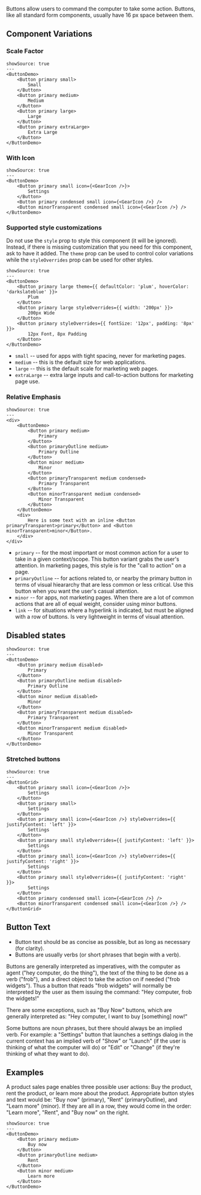 Buttons allow users to command the computer to take some action. Buttons, like all standard form components, usually have 16 px space between them.

## Component Variations

### Scale Factor

```react
showSource: true
---
<ButtonDemo>
	<Button primary small>
		Small
	</Button>
	<Button primary medium>
		Medium
	</Button>
	<Button primary large>
		Large
	</Button>
	<Button primary extraLarge>
		Extra Large
	</Button>
</ButtonDemo>
```

### With Icon
```react
showSource: true
---
<ButtonDemo>
	<Button primary small icon={<GearIcon />}>
		Settings
	</Button>
	<Button primary condensed small icon={<GearIcon />} />
	<Button minorTransparent condensed small icon={<GearIcon />} />
</ButtonDemo>
```

### Supported style customizations
Do not use the `style` prop to style this component (it will be ignored). Instead, if there is missing customization that you need for this component, ask to have it added. The `theme` prop can be used to control color variations while the `styleOverrides` prop can be used for other styles.

```react
showSource: true
---
<ButtonDemo>
	<Button primary large theme={{ defaultColor: 'plum', hoverColor: 'darkslateblue' }}>
		Plum
	</Button>
	<Button primary large styleOverrides={{ width: '200px' }}>
		200px Wide
	</Button>
	<Button primary styleOverrides={{ fontSize: '12px', padding: '8px' }}>
		12px Font, 8px Padding
	</Button>
</ButtonDemo>
```


* `small` -- used for apps with tight spacing, never for marketing pages.
* `medium` -- this is the default size for web applications.
* `large` -- this is the default scale for marketing web pages.
* `extraLarge` -- extra large inputs and call-to-action buttons for marketing page use.

### Relative Emphasis


```react
showSource: true
---
<div>
	<ButtonDemo>
		<Button primary medium>
			Primary
		</Button>
		<Button primaryOutline medium>
			Primary Outline
		</Button>
		<Button minor medium>
			Minor
		</Button>
		<Button primaryTransparent medium condensed>
			Primary Transparent
		</Button>
		<Button minorTransparent medium condensed>
			Minor Transparent
		</Button>
	</ButtonDemo>
	<div>
		Here is some text with an inline <Button primaryTransparent>primary</Button> and <Button minorTransparent>minor</Button>.
	</div>
</div>
```

* `primary` -- for the most important or most common action for a user to take in a given context/scope. This button variant grabs the user's attention. In marketing pages, this style is for the "call to action" on a page.
* `primaryOutline` -- for actions related to, or nearby the primary button in terms of visual hieararchy that are less common or less critical. Use this button when you want the user's casual attention.
* `minor` -- for apps, not marketing pages. When there are a lot of common actions that are all of equal weight, consider using minor buttons.
* `link` -- for situations where a hyperlink is indicated, but must be aligned with a row of buttons. Is very lightweight in terms of visual attention.

## Disabled states

```react
showSource: true
---
<ButtonDemo>
	<Button primary medium disabled>
		Primary
	</Button>
	<Button primaryOutline medium disabled>
		Primary Outline
	</Button>
	<Button minor medium disabled>
		Minor
	</Button>
	<Button primaryTransparent medium disabled>
		Primary Transparent
	</Button>
	<Button minorTransparent medium disabled>
		Minor Transparent
	</Button>
</ButtonDemo>
```

### Stretched buttons
```react
showSource: true
---
<ButtonGrid>
	<Button primary small icon={<GearIcon />}>
		Settings
	</Button>
	<Button primary small>
		Settings
	</Button>
	<Button primary small icon={<GearIcon />} styleOverrides={{ justifyContent: 'left' }}>
		Settings
	</Button>
	<Button primary small styleOverrides={{ justifyContent: 'left' }}>
		Settings
	</Button>
	<Button primary small icon={<GearIcon />} styleOverrides={{ justifyContent: 'right' }}>
		Settings
	</Button>
	<Button primary small styleOverrides={{ justifyContent: 'right' }}>
		Settings
	</Button>
	<Button primary condensed small icon={<GearIcon />} />
	<Button minorTransparent condensed small icon={<GearIcon />} />
</ButtonGrid>
```

## Button Text

* Button text should be as concise as possible, but as long as necessary (for clarity).
* Buttons are usually verbs (or short phrases that begin with a verb).

Buttons are generally interpreted as imperatives, with the computer as agent ("hey computer, do the thing"), the text of the thing to be done as a verb ("frob"), and a direct object to take the action on if needed ("frob widgets"). Thus a button that reads "frob widgets" will normally be interpreted by the user as them issuing the command: "Hey computer, frob the widgets!"

There are some exceptions, such as "Buy Now" buttons, which are generally interpreted as: "Hey computer, I want to buy [something] now!"

Some buttons are noun phrases, but there should always be an implied verb. For example: a "Settings" button that launches a settings dialog in the current context has an implied verb of "Show" or "Launch" (if the user is thinking of what the computer will do) or "Edit" or "Change" (if they're thinking of what they want to do).

## Examples

A product sales page enables three possible user actions: Buy the product, rent the product, or learn more about the product. Appropriate button styles and text would be: "Buy now" (primary), "Rent" (primaryOutline), and "Learn more" (minor). If they are all in a row, they would come in the order: "Learn more", "Rent", and "Buy now" on the right.


```react
showSource: true
---
<ButtonDemo>
	<Button primary medium>
		Buy now
	</Button>
	<Button primaryOutline medium>
		Rent
	</Button>
	<Button minor medium>
		Learn more
	</Button>
</ButtonDemo>
```
